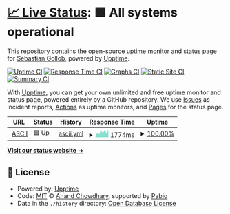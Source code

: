 # [📈 Live Status](https://status.gollob.dev): <!--live status--> **🟩 All systems operational**

This repository contains the open-source uptime monitor and status page for [Sebastian Gollob](gollob.dev), powered by [Upptime](https://github.com/upptime/upptime).

[![Uptime CI](https://github.com/sebastiangollob/uptime-monitor/workflows/Uptime%20CI/badge.svg)](https://github.com/sebastiangollob/uptime-monitor/actions?query=workflow%3A%22Uptime+CI%22)
[![Response Time CI](https://github.com/sebastiangollob/uptime-monitor/workflows/Response%20Time%20CI/badge.svg)](https://github.com/sebastiangollob/uptime-monitor/actions?query=workflow%3A%22Response+Time+CI%22)
[![Graphs CI](https://github.com/sebastiangollob/uptime-monitor/workflows/Graphs%20CI/badge.svg)](https://github.com/sebastiangollob/uptime-monitor/actions?query=workflow%3A%22Graphs+CI%22)
[![Static Site CI](https://github.com/sebastiangollob/uptime-monitor/workflows/Static%20Site%20CI/badge.svg)](https://github.com/sebastiangollob/uptime-monitor/actions?query=workflow%3A%22Static+Site+CI%22)
[![Summary CI](https://github.com/sebastiangollob/uptime-monitor/workflows/Summary%20CI/badge.svg)](https://github.com/sebastiangollob/uptime-monitor/actions?query=workflow%3A%22Summary+CI%22)

With [Upptime](https://upptime.js.org), you can get your own unlimited and free uptime monitor and status page, powered entirely by a GitHub repository. We use [Issues](https://github.com/sebastiangollob/uptime-monitor/issues) as incident reports, [Actions](https://github.com/sebastiangollob/uptime-monitor/actions) as uptime monitors, and [Pages](https://status.gollob.dev) for the status page.

<!--start: status pages-->
<!-- This summary is generated by Upptime (https://github.com/upptime/upptime) -->
<!-- Do not edit this manually, your changes will be overwritten -->
<!-- prettier-ignore -->
| URL | Status | History | Response Time | Uptime |
| --- | ------ | ------- | ------------- | ------ |
| <img alt="" src="https://icons.duckduckgo.com/ip3/ascii.ist.tugraz.at.ico" height="13"> [ASCII](https://ascii.ist.tugraz.at) | 🟩 Up | [ascii.yml](https://github.com/sebastiangollob/uptime-monitor/commits/HEAD/history/ascii.yml) | <details><summary><img alt="Response time graph" src="./graphs/ascii/response-time-week.png" height="20"> 1774ms</summary><br><a href="https://status.gollob.dev/history/ascii"><img alt="Response time 1720" src="https://img.shields.io/endpoint?url=https%3A%2F%2Fraw.githubusercontent.com%2Fsebastiangollob%2Fuptime-monitor%2FHEAD%2Fapi%2Fascii%2Fresponse-time.json"></a><br><a href="https://status.gollob.dev/history/ascii"><img alt="24-hour response time 2585" src="https://img.shields.io/endpoint?url=https%3A%2F%2Fraw.githubusercontent.com%2Fsebastiangollob%2Fuptime-monitor%2FHEAD%2Fapi%2Fascii%2Fresponse-time-day.json"></a><br><a href="https://status.gollob.dev/history/ascii"><img alt="7-day response time 1774" src="https://img.shields.io/endpoint?url=https%3A%2F%2Fraw.githubusercontent.com%2Fsebastiangollob%2Fuptime-monitor%2FHEAD%2Fapi%2Fascii%2Fresponse-time-week.json"></a><br><a href="https://status.gollob.dev/history/ascii"><img alt="30-day response time 1716" src="https://img.shields.io/endpoint?url=https%3A%2F%2Fraw.githubusercontent.com%2Fsebastiangollob%2Fuptime-monitor%2FHEAD%2Fapi%2Fascii%2Fresponse-time-month.json"></a><br><a href="https://status.gollob.dev/history/ascii"><img alt="1-year response time 1720" src="https://img.shields.io/endpoint?url=https%3A%2F%2Fraw.githubusercontent.com%2Fsebastiangollob%2Fuptime-monitor%2FHEAD%2Fapi%2Fascii%2Fresponse-time-year.json"></a></details> | <details><summary><a href="https://status.gollob.dev/history/ascii">100.00%</a></summary><a href="https://status.gollob.dev/history/ascii"><img alt="All-time uptime 99.96%" src="https://img.shields.io/endpoint?url=https%3A%2F%2Fraw.githubusercontent.com%2Fsebastiangollob%2Fuptime-monitor%2FHEAD%2Fapi%2Fascii%2Fuptime.json"></a><br><a href="https://status.gollob.dev/history/ascii"><img alt="24-hour uptime 100.00%" src="https://img.shields.io/endpoint?url=https%3A%2F%2Fraw.githubusercontent.com%2Fsebastiangollob%2Fuptime-monitor%2FHEAD%2Fapi%2Fascii%2Fuptime-day.json"></a><br><a href="https://status.gollob.dev/history/ascii"><img alt="7-day uptime 100.00%" src="https://img.shields.io/endpoint?url=https%3A%2F%2Fraw.githubusercontent.com%2Fsebastiangollob%2Fuptime-monitor%2FHEAD%2Fapi%2Fascii%2Fuptime-week.json"></a><br><a href="https://status.gollob.dev/history/ascii"><img alt="30-day uptime 100.00%" src="https://img.shields.io/endpoint?url=https%3A%2F%2Fraw.githubusercontent.com%2Fsebastiangollob%2Fuptime-monitor%2FHEAD%2Fapi%2Fascii%2Fuptime-month.json"></a><br><a href="https://status.gollob.dev/history/ascii"><img alt="1-year uptime 99.96%" src="https://img.shields.io/endpoint?url=https%3A%2F%2Fraw.githubusercontent.com%2Fsebastiangollob%2Fuptime-monitor%2FHEAD%2Fapi%2Fascii%2Fuptime-year.json"></a></details>

<!--end: status pages-->

[**Visit our status website →**](https://status.gollob.dev)

## 📄 License

- Powered by: [Upptime](https://github.com/upptime/upptime)
- Code: [MIT](./LICENSE) © [Anand Chowdhary](https://anandchowdhary.com), supported by [Pabio](https://pabio.com)
- Data in the `./history` directory: [Open Database License](https://opendatacommons.org/licenses/odbl/1-0/)
